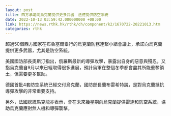 ```yaml
---
layout: post
title: 西方承諾向烏克蘭提供更多武器　法德提供防空系統
date: 2022-10-13 03:59:42.000000000 +08:00
link: https://news.rthk.hk/rthk/ch/component/k2/1670722-20221013.htm
categories: rthk
---
```


超過50個西方國家在布魯塞爾舉行的烏克蘭防務連繫小組會議上，承諾向烏克蘭提供更多武器，尤其是防空系統。

美國國防部長奧斯汀指出，俄羅斯最新的導彈攻擊，暴露出自身的惡意與殘忍，又指烏克蘭自9月以來已經取得很多進展，預計烏軍在整個冬季都會盡其所能重奪領土，但需要更多幫助。

德國首批4套防空系統已經交付烏克蘭，國防部長蘭布雷希特說，是對烏克蘭抵抗導彈攻擊的非常重要支持。

另外，法國總統馬克龍亦表示，會在未來幾星期向烏克蘭提供雷達和防空系統，協助烏克蘭應對無人機和導彈襲擊。
